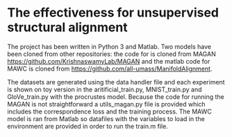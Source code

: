 # The effectiveness for unsupervised structural alignment

The project has been written in Python 3 and Matlab. Two models have been cloned from other repositories: the code for is cloned from MAGAN https://github.com/KrishnaswamyLab/MAGAN and the matlab code for MAWC is cloned from https://github.com/all-umass/ManifoldAlignment. 

The datasets are generated using the data handler file and each experiment is shown on toy version in the aritificial_train.py, MNIST_train.py and GloVe_train.py with the procrustes model. Because the code for running the MAGAN is not straightforward a utils_magan.py file is provided which includes the correspondence loss and the training process. The MAWC model is ran from Matlab so datafiles with the variables to load in the environment are provided in order to run the train.m file. 

